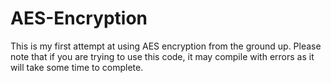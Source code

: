 # AES-Encryption
This is my first attempt at using AES encryption from the ground up.
Please note that if you are trying to use this code, it may compile with errors as it will take some time to complete.
